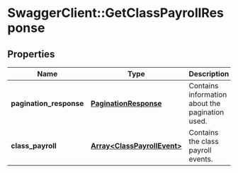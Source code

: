 # SwaggerClient::GetClassPayrollResponse

## Properties
Name | Type | Description | Notes
------------ | ------------- | ------------- | -------------
**pagination_response** | [**PaginationResponse**](PaginationResponse.md) | Contains information about the pagination used. | [optional] 
**class_payroll** | [**Array&lt;ClassPayrollEvent&gt;**](ClassPayrollEvent.md) | Contains the class payroll events. | [optional] 


